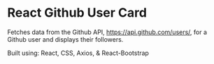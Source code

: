 # React Github User Card

Fetches data from the Github API, https://api.github.com/users/,  for a Github user and displays their followers. 

Built using: React, CSS, Axios, & React-Bootstrap
